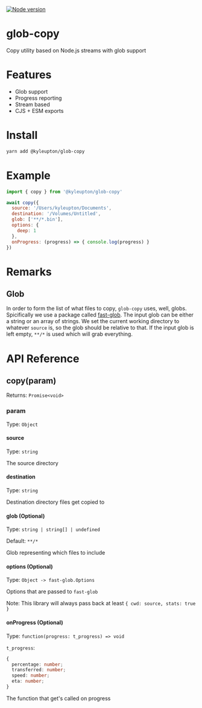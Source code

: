 [![Node version](https://img.shields.io/npm/v/@kyleupton/glob-copy.svg?style=flat)](https://www.npmjs.com/package/@kyleupton/glob-copy)

# glob-copy

Copy utility based on Node.js streams with glob support

# Features
* Glob support
* Progress reporting
* Stream based
* CJS + ESM exports

# Install

```bash
yarn add @kyleupton/glob-copy
```

# Example

```javascript
import { copy } from '@kyleupton/glob-copy'

await copy({
  source: '/Users/kyleupton/Documents',
  destination: '/Volumes/Untitled',
  glob: ['**/*.bin'],
  options: {
    deep: 1
  },
  onProgress: (progress) => { console.log(progress) }
})
```

# Remarks

## Glob

In order to form the list of what files to copy, `glob-copy` uses, well, globs. Spicifically we use a package called [fast-glob](https://www.npmjs.com/package/fast-glob). The input glob can be either a string or an array of strings. We set the current working directory to whatever `source` is, so the glob should be relative to that. If the input glob is left empty, `**/*` is used which will grab everything.

# API Reference

## copy(param)
Returns: `Promise<void>`

### param

Type: `Object`

#### source

Type: `string`

The source directory

#### destination

Type: `string`

Destination directory files get copied to

#### glob (Optional)

Type: `string | string[] | undefined`

Default: `**/*`

Glob representing which files to include

#### options (Optional)

Type: `Object -> fast-glob.Options`

Options that are passed to `fast-glob`

Note: This library will always pass back at least `{ cwd: source, stats: true }`

#### onProgress (Optional)

Type: `function(progress: t_progress) => void`

`t_progress`:

```typescript
{
  percentage: number;
  transferred: number;
  speed: number;
  eta: number;
}
```

The function that get's called on progress

